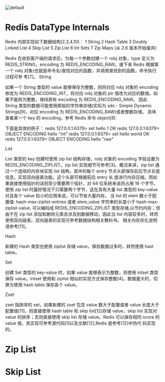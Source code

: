 ![default](https://i.postimg.cc/V6m3yh19/image.png)

# Redis DataType Internals

Redis 内部实现如下数据结构[2,3,4,10]：
1 String
2 Hash Table
3 Doubly Linked  List
4 Skip  List
5 Zip  List
6 Int Sets
7 Zip Maps (从 2.6 版本开始废弃)

Redis 在收到客户端的请求后，为每一个参数创建一个 robj 对象，type 定义为 REDIS_STRING，encoding 为 REDIS_ENCODING_RAW。接下来 Redis 根据第一个 robj 对象(也就是命令名)查找对应的函数，并调用查找到的函数，命令执行过程可参 考[7]。
String

如果一个 String 类型的 value 能够保存为整数，则将对应 robj 对象的 encoding 修改为 REDIS_ENCODING_INT，将对应 robj 对象的 ptr 值改为对应的数值。如果不能转为整数，保持原有 encoding 为 REDIS_ENCODING_RAW。
因此 String 类型的数据可能使用原始的字符串存储(实际为 sds - Simple Dynamic Strings[9]，对应 encoding 为 REDIS_ENCODING_RAW)或者整数存储。
具体查看某一个 key 的 encoding，参考 Redis 命令 object[8]

下面是具体的例子：
redis 127.0.0.1:6379> set hello 1
OK
redis 127.0.0.1:6379> OBJECT ENCODING hello
"int"
redis 127.0.0.1:6379> set hello world
OK
redis 127.0.0.1:6379> OBJECT ENCODING hello
"raw"

 List

List 类型的 key 创建时使用 zip list 结构存储，robj 对象的 encoding 字段设置为 REDIS_ENCODING_ZIPLIST。zip list 实现细节可参考[3]。概况来讲，zip list 通过一个连续的内存块实现 list 结构，其中的每个 entry 节点头部保存前后节点长度信息，实现双向链表功能。这个头部可根据前后 entry 长 度进行内存压缩，而如果直接使用指针的话则至少需要两个指针，对 64 位系统来说将占用 16 个字节，使用 zip list 时最好情况下只需要两个字节，这在具有大量 list 类型的 key-value 对且各个 value 较小的应用来说，可以节省大量内存。
当 list 的 elem 数小于配置值: hash-max-ziplist-entries 或者 elem_value 字符串的长度小于 hash-max-ziplist-value, 可以编码成 REDIS_ENCODING_ZIPLIST 类型存储,以节约内存；但由于在 zip list 添加和删除元素会涉及到数据移动，因此当 list 内容较多时，转而使用双向链表。双向链表的实现可参考数据结构相关教科书。
相关内存优化说明请参考[11]。

Hash

新建的 Hash 类型也使用 ziplist 存储 value，保存数据过多时，转而使用 hast table。

Set

创建 Set 类型的 key-value 时，如果 value 能够表示为整数，则使用 intset 类型保存 value。intset 使用和 ziplist 相似的实现方式保存整数[4]。数据量大时，切换为使用 hash table 保存各个 value。

Zset

zset 指排序的 set，如果新建的 zset 包含 value 数大于配置或者 value 长度大于配置值[11]，则直接使用 hash table 和 skip list[12]存储 value，skip list 实现对 value 的排序；否则直接使用 skip list 存储 value。Redis 可以保存相同 score 的 value 值，其实现可参考源代码[1]以及文献[12],Redis 是参考[12]中伪代 码实现的。

# Zip List

# Skip List
